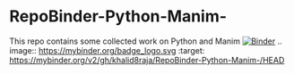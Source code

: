 # RepoBinder-Python-Manim-
This repo contains some collected work on Python and Manim
[![Binder](https://mybinder.org/badge_logo.svg)](https://mybinder.org/v2/gh/khalid8raja/RepoBinder-Python-Manim-/HEAD)
.. image:: https://mybinder.org/badge_logo.svg
 :target: https://mybinder.org/v2/gh/khalid8raja/RepoBinder-Python-Manim-/HEAD
